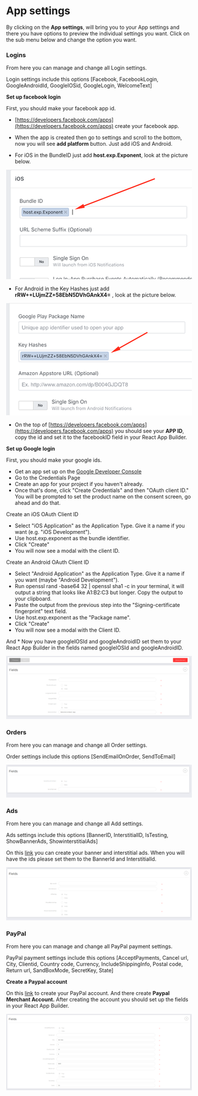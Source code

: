 # App settings

By clicking on the **App settings**, will bring you to your App settings and there you have options to preview the individual settings you want. Click on the sub menu below and change the option you want.

### Logins

From here you can manage and change all Login settings.

Login settings include this options \[Facebook, FacebookLogin, GoogleAndroidId, GoogleIOSid, GoogleLogin, WelcomeText\]

**Set up facebook login**

First, you should make your facebook app id.

- [https://developers.facebook.com/apps](https://developers.facebook.com/apps) create your facebook app.

- When the app is created then go to settings and scroll to the bottom, now you will see **add platform** button. Just add iOS and Android.

- For iOS in the BundleID just add **host.exp.Exponent**, look at the picture below.

![](../.gitbook/assets/screenshot%20%283%29.png)

- For Android in the Key Hashes just add **rRW++LUjmZZ+58EbN5DVhGAnkX4=** , look at the picture below.

![](../.gitbook/assets/screenshot%20%2816%29.png)

- On the top of [https://developers.facebook.com/apps](https://developers.facebook.com/apps) you should see your **APP ID**, copy the id and set it to the facebookID field in your React App Builder.

**Set up Google login**

First, you should make your google ids.

* Get an app set up on the [Google Developer Console](https://console.developers.google.com/apis/credentials?pli=1)
* Go to the Credentials Page
* Create an app for your project if you haven't already.
* Once that's done, click "Create Credentials" and then "OAuth client ID." You will be prompted to set the product name on the consent screen, go ahead and do that.

Create an iOS OAuth Client ID

* Select "iOS Application" as the Application Type. Give it a name if you want \(e.g. "iOS Development"\).
* Use host.exp.exponent as the bundle identifier.
* Click "Create"
* You will now see a modal with the client ID.

Create an Android OAuth Client ID

* Select "Android Application" as the Application Type. Give it a name if you want \(maybe "Android Development"\).
* Run openssl rand -base64 32 \| openssl sha1 -c in your terminal, it will output a string that looks like A1:B2:C3 but longer. Copy the output to your clipboard.
* Paste the output from the previous step into the "Signing-certificate fingerprint" text field.
* Use host.exp.exponent as the "Package name".
* Click "Create"
* You will now see a modal with the Client ID.

And \* Now you have googleIOSId and googleAndroidID set them to your React App Builder in the fields named  googleIOSId and googleAndroidID.

![](../.gitbook/assets/screenshot%20%288%29.png)

### Orders

From here you can manage and change all Order settings.

Order settings include this options \[SendEmailOnOrder, SendToEmail\]

![](../.gitbook/assets/screenshot.png)

### Ads

From here you can manage and change all Add settings.

Ads settings include this options \[BannerID, InterstitialID, IsTesting, ShowBannerAds, ShowinterstitialAds\]

On this [link](https://admob.google.com/home/) you can create your banner and interstitial ads. When you will have the ids please set them to the BannerId and InterstitialId.

![](../.gitbook/assets/screenshot%20%289%29.png)

### PayPal

From here you can manage and change all PayPal payment settings.

PayPal payment settings include this options \[AcceptPayments, Cancel url, City, Clientid, Country code, Currency, IncludeShippingInfo, Postal code, Return url, SandBoxMode, SecretKey, State\]

**Create a Paypal account**

On this [link](https://developer.paypal.com/developer/accounts/) to create your PayPal account. And there create **Paypal Merchant Account.** After creating the account you should set up the fields in your React App Builder.

![](../.gitbook/assets/screenshot%20%284%29.png)



